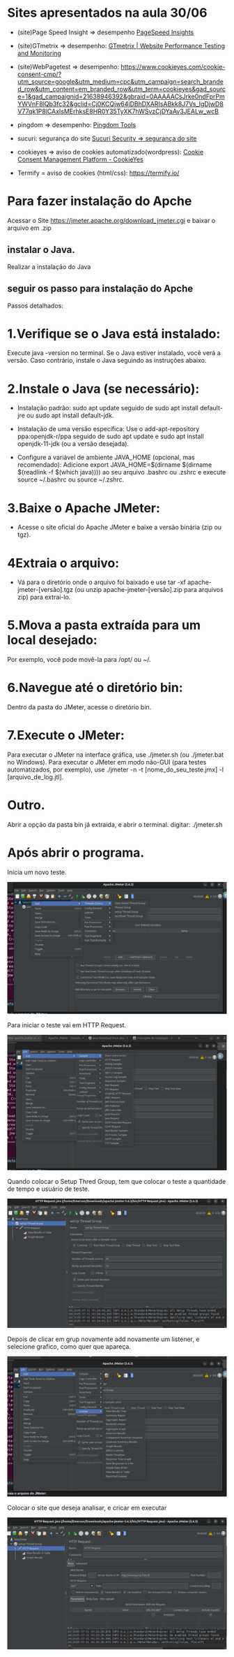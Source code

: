 # Sites apresentados na aula 30/06

- (site)Page Speed Insight ⇒ desempenho
[PageSpeed Insights](https://pagespeed.web.dev/)

- (site)GTmetrix ⇒ desempenho:
[GTmetrix | Website Performance Testing and Monitoring](https://gtmetrix.com/)

- (site)WebPagetest ⇒ desempenho:
https://www.cookieyes.com/cookie-consent-cmp/?utm_source=google&utm_medium=cpc&utm_campaign=search_branded_row&utm_content=em_branded_row&utm_term=cookieyes&gad_source=1&gad_campaignid=21638946392&gbraid=0AAAAACsJrke0ndFprPmYWVnF8lQb3fc32&gclid=Cj0KCQjw64jDBhDXARIsABkk8J7Vs_IgDjwD8V77qk1P8lCAxIsMErhksE8HR0Y35TyXK7hWSvzCjDYaAv3JEALw_wcB

- pingdom => desempenho:
[Pingdom Tools](https://tools.pingdom.com/)

- sucuri: segurança do site
[Sucuri Security => segurança do site](https://sitecheck.sucuri.net/)

- cookieyes ⇒ aviso de cookies automatizado(wordpress):
[Cookie Consent Management Platform - CookieYes](https://www.cookieyes.com/cookie-consent-cmp/?utm_source=google&utm_medium=cpc&utm_campaign=search_branded_row&utm_content=em_branded_row&utm_term=cookieyes&gad_source=1&gad_campaignid=21638946392&gbraid=0AAAAACsJrke0ndFprPmYWVnF8lQb3fc32&gclid=Cj0KCQjw64jDBhDXARIsABkk8J7Vs_IgDjwD8V77qk1P8lCAxIsMErhksE8HR0Y35TyXK7hWSvzCjDYaAv3JEALw_wcB)

- Termify = aviso de cookies (html/css):
https://termify.io/

 

# Para fazer instalação do Apche

Acessar o Site https://jmeter.apache.org/download_jmeter.cgi e baixar o arquivo em .zip

## instalar o Java.

Realizar a instalação do Java

## seguir os passo para instalação do Apche

Passos detalhados:

# 1.Verifique se o Java está instalado:
Execute java -version no terminal. Se o Java estiver instalado, você verá a versão. Caso contrário, instale o Java seguindo as instruções abaixo. 

# 2.Instale o Java (se necessário):
- Instalação padrão: 
sudo apt update seguido de sudo apt install default-jre ou sudo apt install default-jdk. 

- Instalação de uma versão específica: 
Use o add-apt-repository ppa:openjdk-r/ppa seguido de sudo apt update e sudo apt install openjdk-11-jdk (ou a versão desejada). 

- Configure a variável de ambiente JAVA_HOME (opcional, mas recomendado): Adicione export JAVA_HOME=$(dirname $(dirname $(readlink -f $(which java)))) ao seu arquivo .bashrc ou .zshrc e execute source ~/.bashrc ou source ~/.zshrc. 

# 3.Baixe o Apache JMeter:
- Acesse o site oficial do Apache JMeter e baixe a versão binária (zip ou tgz). 

# 4Extraia o arquivo:
- Vá para o diretório onde o arquivo foi baixado e use tar -xf apache-jmeter-[versão].tgz (ou unzip apache-jmeter-[versão].zip para arquivos zip) para extraí-lo. 

# 5.Mova a pasta extraída para um local desejado:
Por exemplo, você pode movê-la para /opt/ ou ~/. 

# 6.Navegue até o diretório bin:
Dentro da pasta do JMeter, acesse o diretório bin.

# 7.Execute o JMeter:
Para executar o JMeter na interface gráfica, use ./jmeter.sh (ou ./jmeter.bat no Windows). 
Para executar o JMeter em modo não-GUI (para testes automatizados, por exemplo), use ./jmeter -n -t [nome_do_seu_teste.jmx] -l [arquivo_de_log.jtl]. 

# Outro.

Abrir a opção da pasta bin já extraida, e abrir o terminal.
digitar: ./jmeter.sh

# Após abrir o programa.

Inicia um novo teste.

![alt text](image.png)

Para iniciar o teste vai em HTTP Request.

![alt text](image-1.png)

Quando colocar o Setup Thred Group, tem que colocar o teste a quantidade de tempo e usuário de teste.

![alt text](image-4.png)

Depois de clicar em grup novamente add novamente um listener, e selecione grafico, como quer que apareça.

![alt text](image-2.png)

Colocar o site que deseja analisar, e cricar em executar

![alt text](image-3.png)

